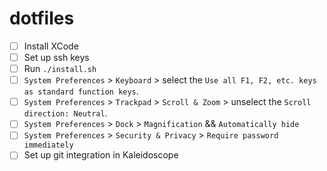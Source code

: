 # dotfiles

* [ ] Install XCode
* [ ] Set up ssh keys
* [ ] Run `./install.sh`
* [ ] `System Preferences` > `Keyboard` > select the `Use all F1, F2, etc. keys as standard function keys`.
* [ ] `System Preferences` > `Trackpad` > `Scroll & Zoom` > unselect the `Scroll direction: Neutral`.
* [ ] `System Preferences` > `Dock` > `Magnification` && `Automatically hide`
* [ ] `System Preferences` > `Security & Privacy` > `Require password immediately`
* [ ] Set up git integration in Kaleidoscope
